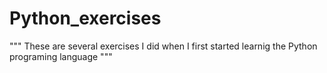 # Python_exercises
""" These are several exercises I did when I first started learnig the Python programing language """

